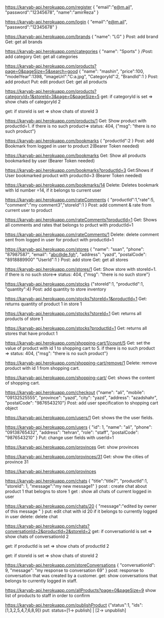 https://karyab-api.herokuapp.com/register
{
  "email":"e@m.ail",
  "password":"12345678",
	"name":"amirReza"
}

https://karyab-api.herokuapp.com/login
{
  "email":"e@m.ail",
  "password":"12345678"
}

https://karyab-api.herokuapp.com/brands
{
	"name": "LG"
}
Post: add brand
Get: get all brands

 https://karyab-api.herokuapp.com/categories
{
	"name": "Sports"
}
/Post: add category
Get: get all categories

 https://karyab-api.herokuapp.com/products?page=0&pageSize=5&search=good
{
	"name": "mashin",
	"price":100,
	"modelYear":1398,
	"imageUrl":"C:a.jpg",
	"CategoryId":2,
	"BrandId":1
}
Post: add product
Put: edit product
Get: get all products

https://karyab-api.herokuapp.com/products?categoryId=1&storeId=3&page=0&pageSize=5
get: if categoryId is set => show chats of categoryId 2

get: if storeId is set => show chats of storeId 3

https://karyab-api.herokuapp.com/products/1
Get: Show product with productId=1. 
if there is no such product=> status: 404, {"msg": "there is no such product"}

https://karyab-api.herokuapp.com/bookmarks
{
	"productId":2
}
Post: add Bookmark  from logged in user to product 2(Bearer Token needed)

https://karyab-api.herokuapp.com/bookmarks
Get: Show all products bookmarked by user (Bearer Token needed)

https://karyab-api.herokuapp.com/bookmarks?productId=3
Get:Shows if User bookmarked product with productId=3 (Bearer Token needed)

https://karyab-api.herokuapp.com/bookmarks/14
Delete: Deletes bookmark with Id number =14, if it belongs to current user

https://karyab-api.herokuapp.com/rateComments
{ "productId":1,"rate":5, "comment":"my comment3","storeId":1 }
Post: add comment & rate  from current user to product 

https://karyab-api.herokuapp.com/rateComments?productId=1
Get: Shows all comments and rates that belongs to prduct with productId=1

https://karyab-api.herokuapp.com/rateComments/1
Delete: delete comment sent from logged in user for product with productId=1


https://karyab-api.herokuapp.com/stores
{ 
	"name": "ssan",
	"phone": "87987587",
	"email": "abc@de.fgh",
	"address": "yazd",
	"postalCode": "8918889900"
	"UserId":1
}
Post: add store
Get: get all stores

https://karyab-api.herokuapp.com/stores/1
Get: Show store with storeId=1. 
if there is no such store=> status: 404, {"msg": "there is no such store"}

https://karyab-api.herokuapp.com/stocks
{"storeId":1, "productId":1, "quantity":4}
Post: add quantity to store inventory

https://karyab-api.herokuapp.com/stocks?storeId=1&productId=1
Get: returns quantity of product 1 in store 1

https://karyab-api.herokuapp.com/stocks?storeId=1
Get: returns all products of store 1

https://karyab-api.herokuapp.com/stocks?productId=1
Get: returns all stores that have product 1


https://karyab-api.herokuapp.com/shopping-cart/1/count/5
Get: set the value of product with id 1 to shopping cart to 5.
if there is no such product => status: 404, {"msg": "there is no such product"}

https://karyab-api.herokuapp.com/shopping-cart/remove/1
Delete: remove product with id 1 from shopping cart.

https://karyab-api.herokuapp.com/shopping-cart/
Get: shows the content of shopping cart.

https://karyab-api.herokuapp.com/checkout
{"name": "ali", "mobile": "09132525555", "province": "yazd", "city": "yazd", "address": "azadshahr", "postalCode": "9876543210"} 
Post: add user specification to shopping cart object

https://karyab-api.herokuapp.com/users/1
Get: shows the the user fields.

https://karyab-api.herokuapp.com/users
{
    "id": 1,
    "name": "ali",
    "phone": "09138765432",
    "address": "tehran",
		"role": "staff",
    "postalCode": "9876543210"
}
Put: change user fields with userId=1

https://karyab-api.herokuapp.com/provinces
Get: show provinces

https://karyab-api.herokuapp.com/provinces/31
Get: show the cities of province 31

https://karyab-api.herokuapp.com/provinces

https://karyab-api.herokuapp.com/chats
{ 
	"title":"title7",
	"productId":1,
	"storeId": 1,
	"message":"my new message1"
 }
 post : create chat about product 1 that belogns to store 1
 get : show all chats of current logged in user

https://karyab-api.herokuapp.com/chats/20
{ "message":"edited by owner of this message " }
put: edit chat with id 20 if it belongs to currently logged in user
delete: delete chat

https://karyab-api.herokuapp.com/chats?conversationId=2&productId=2&storeId=2
get: if conversationId is set => show chats of conversationId 2

get: if productId is set => show chats of productId 2

get: if storeId is set => show chats of storeId 2

 https://karyab-api.herokuapp.com/storeConversations
 {
	"conversationId": 9,
 	"message": "my response to conversation 69"
 }
 post: response to conversation that was created by a customer. 
 get: show conversations that belongs to currently logged in staff.

https://karyab-api.herokuapp.com/allProducts?page=0&pageSize=9
show list of products to staff in order to confirm


https://karyab-api.herokuapp.com/publishProduct
{"status":1, "ids":[1,3,2,5,4,7,6,8,9]}
put: status=[1-> publish] | [2-> unpublish]
